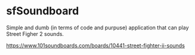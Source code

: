 # sfSoundboard

Simple and dumb (in terms of code and purpuse) application that can play Street Figher 2 sounds.

https://www.101soundboards.com/boards/10441-street-fighter-ii-sounds
